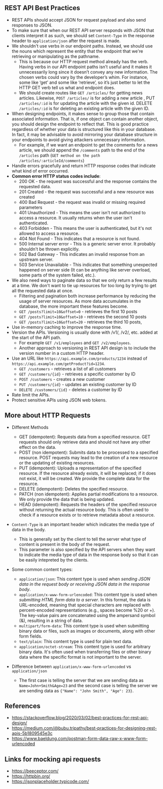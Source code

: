 ## REST API Best Practices

- REST APIs should accept JSON for request payload and also send responses to JSON.
- To make sure that when our REST API server responds with JSON that clients interpret it as such, we should set `Content-Type` in the response header to `application/json` after the request is made.
- We shouldn't use verbs in our endpoint paths. Instead, we should use the nouns which represent the entity that the endpoint that we're retrieving or manipulating as the pathname.
  - This is because our HTTP request method already has the verb. Having verbs in our API endpoint paths isn’t useful and it makes it unnecessarily long since it doesn’t convey any new information. The chosen verbs could vary by the developer’s whim. For instance, some like ‘get’ and some like ‘retrieve’, so it’s just better to let the HTTP GET verb tell us what and endpoint does.
  - We should create routes like `GET /articles/` for getting news articles. Likewise, `POST /articles/` is for adding a new article , PUT `/articles/:id` is for updating the article with the given id. DELETE `/articles/:id` is for deleting an existing article with the given ID.
- When designing endpoints, it makes sense to group those that contain associated information. That is, if one object can contain another object, you should design the endpoint to reflect that. This is good practice regardless of whether your data is structured like this in your database. In fact, it may be advisable to avoid mirroring your database structure in your endpoints to avoid giving attackers unnecessary information.
  - For example, if we want an endpoint to get the comments for a news article, we should append the `/comments` path to the end of the `/articles` path (`GET method on the path /articles/:articleId/comments`)
- Handle errors gracefully and return HTTP response codes that indicate what kind of error occurred.
- **Common error HTTP status codes include**:
  - 200 OK - the request was successful and the response contains the requested data.
  - 201 Created - the request was successful and a new resource was created
  - 400 Bad Request - the request was invalid or missing required parameters
  - 401 Unauthorized - This means the user isn't not authorized to access a resource. It usually returns when the user isn't authenticated.
  - 403 Forbidden - This means the user is authenticated, but it's not allowed to access a resource.
  - 404 Not Found - This indicates that a resource is not found.
  - 500 Internal server error - This is a generic server error. It probably shouldn't be thrown explicitly.
  - 502 Bad Gateway - This indicates an invalid response from an upstream server.
  - 503 Service Unavailable - This indicates that something unexpected happened on server side (It can be anything like server overload, some parts of the system failed, etc.).
- We also need ways to paginate data so that we only return a few results at a time. We don't want to tie up resources for too long by trying to get all the requested data at once.
  - Filtering and pagination both increase performance by reducing the usage of server resources. As more data accumulates in the database, the more important these features become.
  - `GET /posts?limit=10&offset=0` - retrieves the first 10 posts
  - `GET /posts?limit=10&offset=10` - retrieves the second 10 posts
  - `GET /posts?limit=10&offset=20` - retrieves the third 10 posts,
- Use in-memory caching to improve the response time.
- Version the APIs. Versioning is usually done with /v1/, /v2/, etc. added at the start of the API path.
  - For example `GET /v1/employees` and `GET /v2/employees`.
  - Another approach to versioning in REST API design is to include the version number in a custom HTTP header.
- Use an URL like `https://api.example.com/products/1234` instead of `https://api.example.com/getProduct?id=1234`.
  - `GET /customers` - retrieves a list of all customers
  - `GET /customers/{id}` - retrieves a specific customer by ID
  - `POST /customers` - creates a new customer
  - `PUT /customers/{id}` - updates an existing customer by ID
  - `DELETE /customers/{id}` - deletes a customer by ID
- Rate limit the APIs.
- Protect sensitive APIs using JSON web tokens.

## More about HTTP Requests

- Different Methods

  - GET (idempotent): Requests data from a specified resource. GET requests should only retrieve data and should not have any other effect on the data.
  - POST (non idempotent): Submits data to be processed to a specified resource. POST requests may lead to the creation of a new resource or the updating of existing resources.
  - PUT (idempotent): Uploads a representation of the specified resource. If the resource already exists, it will be replaced; if it does not exist, it will be created. We provide the complete data for the resource.
  - DELETE (idempotent): Deletes the specified resource.
  - PATCH (non idempotent): Applies partial modifications to a resource. We only provide the data that is being updated.
  - HEAD (idempotent): Requests the headers of the specified resource without returning the actual resource body. This is often used to check if a resource exists or to retrieve metadata about a resource.

- `Content-Type` is an important header which indicates the media type of data in the body.
  - This is generally set by the client to tell the server what type of content is present in the body of the request.
  - This parameter is also specified by the API servers when they want to indicate the media type of data in the response body so that it can be easily intepreted by the clients.
- Some common content types:

  - `application/json`: This content type is used when _sending JSON data in the request body or receiving JSON data in the response body_.
  - `application/x-www-form-urlencoded`: This content type is used when _submitting HTML form data to a server_. In this format, the data is URL-encoded, meaning that special characters are replaced with percent-encoded representations (e.g., spaces become %20 or +). The key-value pairs are concatenated using the ampersand symbol (&), resulting in a string of data.
  - `multipart/form-data`: This content type is used when submitting binary data or files, such as images or documents, along with other form fields.
  - `text/plain`: This content type is used for plain text data.
  - `application/octet-stream`: This content type is used for arbitrary binary data. It's often used when transferring files or other binary data where the specific format is not important to the server.

- Difference between `application/x-www-form-urlencoded` vs `application/json`
  - The first case is telling the server that we are sending data as `Name=John+Smith&Age=23` and the second case is telling the server we are sending data as `{"Name": "John Smith", "Age": 23}`.

## References

- https://stackoverflow.blog/2020/03/02/best-practices-for-rest-api-design/
- https://medium.com/@bubu.tripathy/best-practices-for-designing-rest-apis-5b1809545e3c
- https://www.baeldung.com/postman-form-data-raw-x-www-form-urlencoded

## Links for mocking api requests

- https://beeceptor.com/
- https://httpbin.org/
- https://jsonplaceholder.typicode.com/
